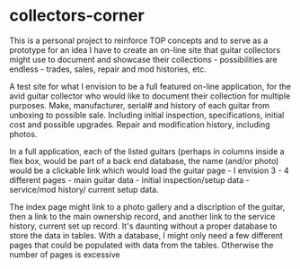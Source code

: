 # collectors-corner

This is a personal project to reinforce TOP concepts and to serve as a prototype for an idea I have to create an on-line site that guitar collectors might use to document and showcase their collections - possibilities are endless - trades, sales, repair and mod histories, etc.

A test site for what I envision to be a full featured on-line application, for the avid guitar collector who would like to document their collection for multiple purposes. Make, manufacturer, serial# and history of each guitar from unboxing to possible sale. Including initial inspection, specifications, initial cost and possible upgrades. Repair and modification history, including photos. 

In a full application, each of the listed guitars (perhaps in columns inside a flex box, would be part of a back end database, the name (and/or photo) would be a clickable link which would load the guitar page - I envision 3 - 4 different pages - main guitar data - initial inspection/setup data - service/mod history/ current setup data.

The index page might link to a photo gallery and a discription of the guitar, then a link to the main ownership record, and another link to the service history, current set up record. It's daunting without a proper database to store the data in tables. With a database, I might only need a few different pages that could be populated with data from the tables. Otherwise the number of pages is excessive 